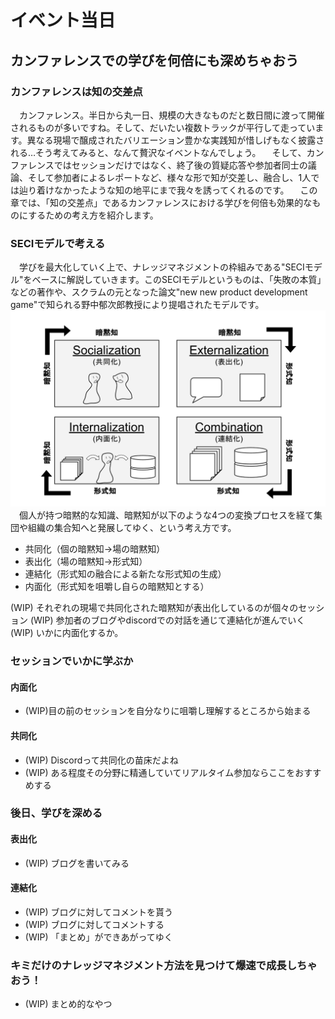 # イベント当日
## カンファレンスでの学びを何倍にも深めちゃおう 
<!-- dora_e_m(いきいきいくおが執筆しています) -->
### カンファレンスは知の交差点
&emsp;カンファレンス。半日から丸一日、規模の大きなものだと数日間に渡って開催されるものが多いですね。そして、だいたい複数トラックが平行して走っています。異なる現場で醸成されたバリエーション豊かな実践知が惜しげもなく披露される…そう考えてみると、なんて贅沢なイベントなんでしょう。
&emsp;そして、カンファレンスではセッションだけではなく、終了後の質疑応答や参加者同士の議論、そして参加者によるレポートなど、様々な形で知が交差し、融合し、1人では辿り着けなかったような知の地平にまで我々を誘ってくれるのです。
&emsp;この章では、「知の交差点」であるカンファレンスにおける学びを何倍も効果的なものにするための考え方を紹介します。
### SECIモデルで考える
&emsp;学びを最大化していく上で、ナレッジマネジメントの枠組みである"SECIモデル"をベースに解説していきます。このSECIモデルというものは、「失敗の本質」などの著作や、スクラムの元となった論文"new new product development game"で知られる野中郁次郎教授により提唱されたモデルです。
![SECIモデル](images/chap-on-the-day/SECImodel.png)
&emsp;個人が持つ暗黙的な知識、暗黙知が以下のような4つの変換プロセスを経て集団や組織の集合知へと発展してゆく、という考え方です。
- 共同化（個の暗黙知→場の暗黙知）
- 表出化（場の暗黙知→形式知）
- 連結化（形式知の融合による新たな形式知の生成）
- 内面化（形式知を咀嚼し自らの暗黙知とする）

 (WIP) それぞれの現場で共同化された暗黙知が表出化しているのが個々のセッション
 (WIP) 参加者のブログやdiscordでの対話を通じて連結化が進んでいく
 (WIP) いかに内面化するか。
### セッションでいかに学ぶか
#### 内面化
- (WIP)目の前のセッションを自分なりに咀嚼し理解するところから始まる
#### 共同化
- (WIP) Discordって共同化の苗床だよね
- (WIP) ある程度その分野に精通していてリアルタイム参加ならここをおすすめする

### 後日、学びを深める
#### 表出化
- (WIP) ブログを書いてみる
#### 連結化
- (WIP) ブログに対してコメントを貰う
- (WIP) ブログに対してコメントする
- (WIP) 「まとめ」ができあがってゆく
### キミだけのナレッジマネジメント方法を見つけて爆速で成長しちゃおう！
- (WIP) まとめ的なやつ